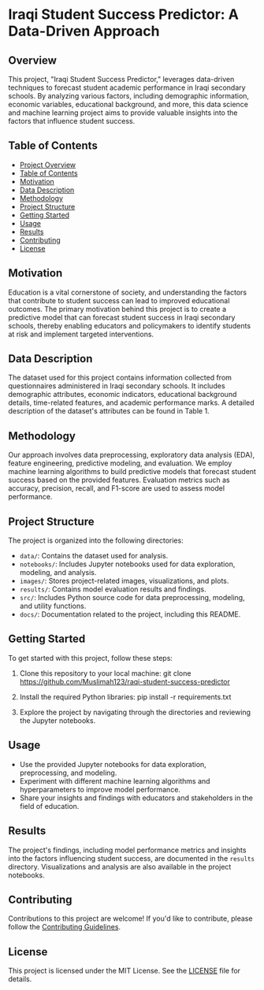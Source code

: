 # Iraqi Student Success Predictor: A Data-Driven Approach

## Overview
This project, "Iraqi Student Success Predictor," leverages data-driven techniques to forecast student academic performance in Iraqi secondary schools. By analyzing various factors, including demographic information, economic variables, educational background, and more, this data science and machine learning project aims to provide valuable insights into the factors that influence student success.

## Table of Contents
- [Project Overview](#iraqi-student-success-predictor-a-data-driven-approach)
- [Table of Contents](#table-of-contents)
- [Motivation](#motivation)
- [Data Description](#data-description)
- [Methodology](#methodology)
- [Project Structure](#project-structure)
- [Getting Started](#getting-started)
- [Usage](#usage)
- [Results](#results)
- [Contributing](#contributing)
- [License](#license)

## Motivation
Education is a vital cornerstone of society, and understanding the factors that contribute to student success can lead to improved educational outcomes. The primary motivation behind this project is to create a predictive model that can forecast student success in Iraqi secondary schools, thereby enabling educators and policymakers to identify students at risk and implement targeted interventions.

## Data Description
The dataset used for this project contains information collected from questionnaires administered in Iraqi secondary schools. It includes demographic attributes, economic indicators, educational background details, time-related features, and academic performance marks. A detailed description of the dataset's attributes can be found in Table 1.

## Methodology
Our approach involves data preprocessing, exploratory data analysis (EDA), feature engineering, predictive modeling, and evaluation. We employ machine learning algorithms to build predictive models that forecast student success based on the provided features. Evaluation metrics such as accuracy, precision, recall, and F1-score are used to assess model performance.

## Project Structure
The project is organized into the following directories:
- `data/`: Contains the dataset used for analysis.
- `notebooks/`: Includes Jupyter notebooks used for data exploration, modeling, and analysis.
- `images/`: Stores project-related images, visualizations, and plots.
- `results/`: Contains model evaluation results and findings.
- `src/`: Includes Python source code for data preprocessing, modeling, and utility functions.
- `docs/`: Documentation related to the project, including this README.
## Getting Started

To get started with this project, follow these steps:

1. Clone this repository to your local machine:
git clone https://github.com/Muslimah123/raqi-student-success-predictor



2. Install the required Python libraries:
pip install -r requirements.txt



3. Explore the project by navigating through the directories and reviewing the Jupyter notebooks.

## Usage

- Use the provided Jupyter notebooks for data exploration, preprocessing, and modeling.
- Experiment with different machine learning algorithms and hyperparameters to improve model performance.
- Share your insights and findings with educators and stakeholders in the field of education.

## Results

The project's findings, including model performance metrics and insights into the factors influencing student success, are documented in the `results` directory. Visualizations and analysis are also available in the project notebooks.

## Contributing

Contributions to this project are welcome! If you'd like to contribute, please follow the [Contributing Guidelines](CONTRIBUTING.md).

## License

This project is licensed under the MIT License. See the [LICENSE](LICENSE) file for details.
